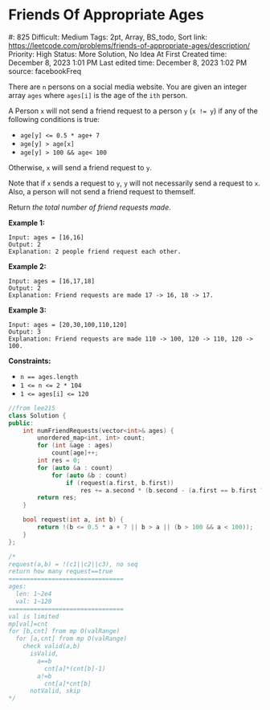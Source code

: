 # Friends Of Appropriate Ages

#: 825
Difficult: Medium
Tags: 2pt, Array, BS_todo, Sort
link: https://leetcode.com/problems/friends-of-appropriate-ages/description/
Priority: High
Status: More Solution, No Idea At First
Created time: December 8, 2023 1:01 PM
Last edited time: December 8, 2023 1:02 PM
source: facebookFreq

There are `n` persons on a social media website. You are given an integer array `ages` where `ages[i]` is the age of the `ith` person.

A Person `x` will not send a friend request to a person `y` (`x != y`) if any of the following conditions is true:

- `age[y] <= 0.5 * age+ 7`
- `age[y] > age[x]`
- `age[y] > 100 && age< 100`

Otherwise, `x` will send a friend request to `y`.

Note that if `x` sends a request to `y`, `y` will not necessarily send a request to `x`. Also, a person will not send a friend request to themself.

Return *the total number of friend requests made*.

**Example 1:**

```
Input: ages = [16,16]
Output: 2
Explanation: 2 people friend request each other.

```

**Example 2:**

```
Input: ages = [16,17,18]
Output: 2
Explanation: Friend requests are made 17 -> 16, 18 -> 17.

```

**Example 3:**

```
Input: ages = [20,30,100,110,120]
Output: 3
Explanation: Friend requests are made 110 -> 100, 120 -> 110, 120 -> 100.

```

**Constraints:**

- `n == ages.length`
- `1 <= n <= 2 * 104`
- `1 <= ages[i] <= 120`

```cpp
//from lee215
class Solution {
public:
    int numFriendRequests(vector<int>& ages) {
        unordered_map<int, int> count;
        for (int &age : ages)
            count[age]++;
        int res = 0;
        for (auto &a : count)
            for (auto &b : count)
                if (request(a.first, b.first))
                    res += a.second * (b.second - (a.first == b.first ? 1 : 0));
        return res;
    }

    bool request(int a, int b) {
        return !(b <= 0.5 * a + 7 || b > a || (b > 100 && a < 100));
    }
};

/*
request(a,b) = !(c1||c2||c3), no seq
return how many request==true
================================
ages:
  len: 1~2e4
  val: 1~120
================================
val is limited
mp[val]=cnt
for [b,cnt] from mp O(valRange)
  for [a,cnt] from mp O(valRange)
    check valid(a,b)
      isValid,
        a==b
          cnt[a]*(cnt[b]-1)
        a!=b
          cnt[a]*cnt[b]
      notValid, skip
*/
```